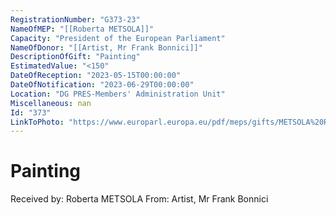 ```yaml
---
RegistrationNumber: "G373-23"
NameOfMEP: "[[Roberta METSOLA]]"
Capacity: "President of the European Parliament"
NameOfDonor: "[[Artist, Mr Frank Bonnici]]"
DescriptionOfGift: "Painting"
EstimatedValue: "<150"
DateOfReception: "2023-05-15T00:00:00"
DateOfNotification: "2023-06-29T00:00:00"
Location: "DG PRES-Members' Administration Unit"
Miscellaneous: nan
Id: "373"
LinkToPhoto: "https://www.europarl.europa.eu/pdf/meps/gifts/METSOLA%20Roberta_G373-23.jpg#"
---
```


# Painting

Received by: Roberta METSOLA
From: Artist, Mr Frank Bonnici
